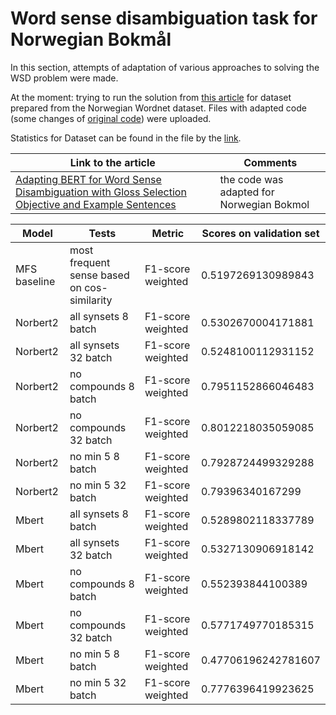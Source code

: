 # Word sense disambiguation task for Norwegian Bokmål

In this section, attempts of adaptation of various approaches to solving the WSD problem were made.


At the moment: trying to run the solution from [this article](https://arxiv.org/pdf/2009.11795.pdf) for dataset prepared from the Norwegian Wordnet dataset. Files with adapted code (some changes of [original code](https://github.com/BPYap/BERT-WSD)) were uploaded.

Statistics for Dataset can be found in the file by the [link](https://colab.research.google.com/drive/1GIfCwGhKFSmQCa9P_EAx1uL7xzNTTjW0?usp=sharing). 


Link to the article|Comments|
|---|---|
[Adapting BERT for Word Sense Disambiguation with Gloss Selection Objective and Example Sentences](https://github.com/BPYap/BERT-WSD) | the code was adapted for Norwegian Bokmol|


Model|Tests|Metric|Scores on validation set
|---|---|---|---|
MFS baseline	|most frequent sense based on cos-similarity	|F1-score weighted |0.5197269130989843
Norbert2	|all synsets 8 batch	|F1-score weighted |0.5302670004171881
Norbert2	|all synsets 32 batch	|F1-score weighted|0.5248100112931152
Norbert2	|no compounds 8 batch	|F1-score weighted|0.7951152866046483
Norbert2	|no compounds 32 batch	|F1-score weighted|0.8012218035059085
Norbert2	|no min 5 8 batch	|F1-score weighted|0.7928724499329288
Norbert2	|no min 5 32 batch |F1-score weighted	|0.79396340167299
Mbert	|all synsets 8 batch |F1-score weighted	|0.5289802118337789
Mbert	|all synsets 32 batch	|F1-score weighted|0.5327130906918142
Mbert	|no compounds 8 batch	|F1-score weighted|0.552393844100389
Mbert	|no compounds 32 batch|F1-score weighted|	 0.5771749770185315
Mbert	|no min 5 8 batch	|F1-score weighted| 0.47706196242781607
Mbert	|no min 5 32 batch |F1-score weighted|	0.7776396419923625
